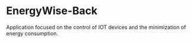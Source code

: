 # EnergyWise-Back
Application focused on the control of IOT devices and the minimization of energy consumption.
